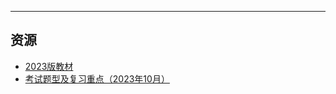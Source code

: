 

---

## 资源
- [2023版教材](https://api.ecylt.top/v1/lanzou_link?url=https://cqu-openlib.lanzout.com/i9BmR1wmsi4b&type=down)  
- [考试题型及复习重点（2023年10月）](https://api.ecylt.top/v1/lanzou_link?url=https://cqu-openlib.lanzout.com/ix2ky1y2dzde&type=down)  